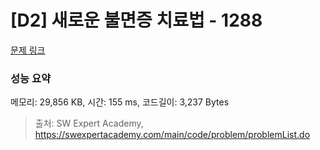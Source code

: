 # [D2] 새로운 불면증 치료법 - 1288 

[문제 링크](https://swexpertacademy.com/main/code/problem/problemDetail.do?contestProbId=AV18_yw6I9MCFAZN) 

### 성능 요약

메모리: 29,856 KB, 시간: 155 ms, 코드길이: 3,237 Bytes



> 출처: SW Expert Academy, https://swexpertacademy.com/main/code/problem/problemList.do